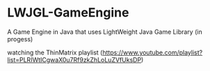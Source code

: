 # LWJGL-GameEngine
A Game Engine in Java that uses LightWeight Java Game Library (in progess)

watching the ThinMatrix playlist (https://www.youtube.com/playlist?list=PLRIWtICgwaX0u7Rf9zkZhLoLuZVfUksDP)
